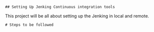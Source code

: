 

	## Setting Up Jenking Continuous integration tools


This project will be all about setting up the Jenking in local and remote.

	# Steps to be followed

	

	
